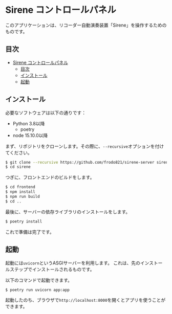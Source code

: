 # Sirene コントロールパネル

このアプリケーションは、リコーダー自動演奏装置「Sirene」を操作するためのものです。

## 目次
- [Sirene コントロールパネル](#sirene-コントロールパネル)
  - [目次](#目次)
  - [インストール](#インストール)
  - [起動](#起動)

## インストール
必要なソフトウェアは以下の通りです：

- Python 3.8以降
  - poetry
- node 15.10.0以降

まず、リポジトリをクローンします。その際に、`--recursive`オプションを付けてください。
```sh
$ git clone --recursive https://github.com/frodo821/sirene-server sirene
$ cd sirene
```

つぎに、フロントエンドのビルドをします。
```sh
$ cd frontend
$ npm install
$ npm run build
$ cd ..
```

最後に、サーバーの依存ライブラリのインストールをします。
```sh
$ poetry install
```

これで準備は完了です。

## 起動
起動には`uvicorn`というASGIサーバーを利用します。
これは、先のインストールステップでインストールされるものです。

以下のコマンドで起動できます。
```sh
$ poetry run uvicorn app:app
```

起動したのち、ブラウザで`http://localhost:8000`を開くとアプリを使うことができます。
